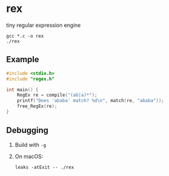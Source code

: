 # rex

tiny regular expression engine

```
gcc *.c -o rex
./rex
```

## Example
```c
#include <stdio.h>
#include "regex.h"

int main() {
    RegEx re = compile("(ab|a)*");
    printf("Does 'ababa' match? %d\n", match(re, "ababa"));
    free_RegEx(re);
}
```


## Debugging

1. Build with `-g`

2.
    On macOS:
    ```
    leaks -atExit -- ./rex
    ```